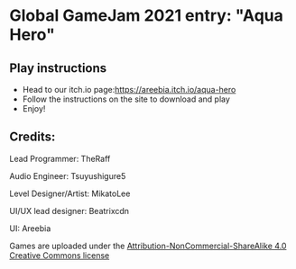 # Global GameJam 2021 entry: "Aqua Hero"
## Play instructions
- Head to our itch.io page:https://areebia.itch.io/aqua-hero
- Follow the instructions on the site to download and play
- Enjoy!

## Credits: 
Lead Programmer: TheRaff 

Audio Engineer: Tsuyushigure5 

Level Designer/Artist: MikatoLee

UI/UX lead designer: Beatrixcdn

UI: Areebia 

Games are uploaded under the [Attribution-NonCommercial-ShareAlike 4.0 Creative Commons license ](https://creativecommons.org/licenses/by-nc-sa/4.0/) 
